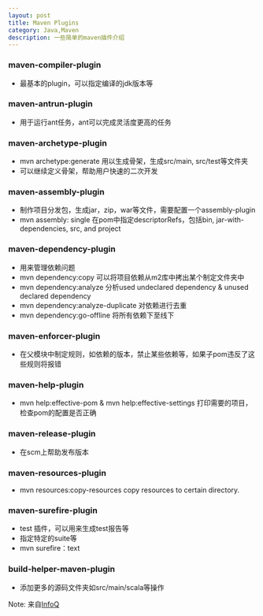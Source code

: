 ```yaml
---
layout: post
title: Maven Plugins
category: Java,Maven
description: 一些简单的maven插件介绍
---
```


### maven-compiler-plugin
  * 最基本的plugin，可以指定编译的jdk版本等

### maven-antrun-plugin
  * 用于运行ant任务，ant可以完成灵活度更高的任务  

### maven-archetype-plugin
  * mvn archetype:generate 用以生成骨架，生成src/main, src/test等文件夹
  * 可以继续定义骨架，帮助用户快速的二次开发

### maven-assembly-plugin
  * 制作项目分发包，生成jar，zip，war等文件，需要配置一个assembly-plugin
  * mvn assembly: single 在pom中指定descriptorRefs，包括bin, jar-with-dependencies, src, and project

### maven-dependency-plugin
  * 用来管理依赖问题
  * mvn dependency:copy 可以将项目依赖从m2库中拷出某个制定文件夹中
  * mvn dependency:analyze 分析used undeclared dependency & unused declared dependency
  * mvn dependency:analyze-duplicate 对依赖进行去重
  * mvn dependency:go-offline 将所有依赖下至线下

### maven-enforcer-plugin
  * 在父模块中制定规则，如依赖的版本，禁止某些依赖等，如果子pom违反了这些规则将报错

### maven-help-plugin
  * mvn help:effective-pom & mvn help:effective-settings 打印需要的项目，检查pom的配置是否正确

### maven-release-plugin
  * 在scm上帮助发布版本

### maven-resources-plugin
  * mvn resources:copy-resources copy resources to certain directory.

### maven-surefire-plugin
  * test 插件，可以用来生成test报告等
  * 指定特定的suite等
  * mvn surefire：text

### build-helper-maven-plugin
  * 添加更多的源码文件夹如src/main/scala等操作



Note: 来自[InfoQ](http://www.infoq.com/cn/news/2011/04/xxb-maven-7-plugin)
